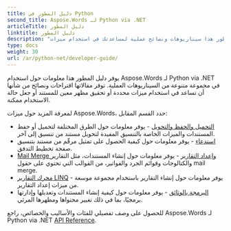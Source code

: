 ```yaml
---
title: دليل المطور في Python
second_title: Aspose.Words لـ Python via .NET
articleTitle: دليل المطور
linktitle: دليل المطور
description: "يصف دليل المطور هذا سيناريوهات ونصائح عملية لمساعدتك في استخدام ميزات Aspose.Words محددة لـ Python via .NET، أو تحقيق مظهر معين للمستند، أو جعل حالة الاستخدام ممكنة."
type: docs
weight: 30
url: /ar/python-net/developer-guide/
---
```


يوفر دليل المطور هذا معلومات حول استخدام Aspose.Words لـ Python via .NET في مجموعة متنوعة من السيناريوهات العملية. توفر مقالاتها اقتراحات ونصائح من شأنها أن تساعد في استخدام ميزات محددة أو تحقيق مظهر معين للمستند أو جعل حالة الاستخدام ممكنة.

لمعرفة المزيد حول ميزات Aspose.Words، حدد القسم المقابل:

- [التحميل والحفظ والتحويل](/words/ar/python-net/loading-saving-and-converting/) - يوفر معلومات حول الطرق المختلفة لتحميل أو حفظ المستندات والميزات الخاصة بالتنسيق المفيدة لتحويل مستند من تنسيق إلى آخر.
- [استدعاء](/words/ar/python-net/rendering/) - يوفر معلومات حول كيفية الحصول على تمثيل مرقّم من مستند بتنسيق صفحة تخطيط التدفق.
- [Mail Merge وإعداد التقارير](https://docs.aspose.com/words/python-net/mail-merge-and-reporting/) - يوفر معلومات حول إنشاء المستندات، مثل التقارير والكتالوجات وقوائم الجرد والفواتير، من القوالب التي تحتوي على حقول mail merge.
- [محرك التقارير LINQ](https://docs.aspose.com/words/python-net/linq-reporting-engine/) - يوفر معلومات حول إنشاء التقارير باستخدام مجموعة موسعة من ميزات إعداد التقارير.
- [البرمجة بالوثائق](/words/ar/python-net/programming-with-documents/) - يوفر معلومات حول كيفية إنشاء المستندات وتعديلها وإدارتها برمجيًا، بما في ذلك تغيير محتواها ومظهرها المرئي.

للحصول على وصف تفصيلي للفئات والأساليب والخصائص، راجع Aspose.Words لـ Python via .NET [API Reference](https://reference.aspose.com/words/python-net/).
